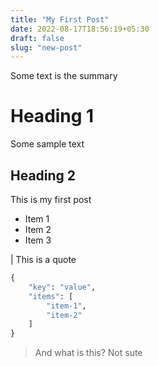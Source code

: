 ```yaml
---
title: "My First Post"
date: 2022-08-17T18:56:19+05:30
draft: false
slug: "new-post"
---
```


Some text is the summary
<!--more-->


# Heading 1
Some sample text
## Heading 2
This is my first post
- Item 1
- Item 2
- Item 3

| This is a quote

```python
{
    "key": "value",
    "items": [
        "item-1",
        "item-2"
    ]
}
```

> And what is this? Not sute